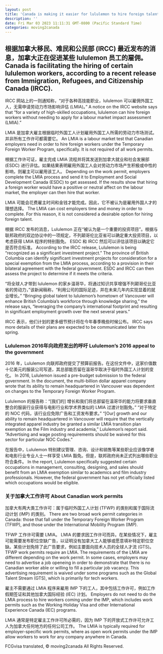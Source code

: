 ```yaml
---
layout: post
title: 'Canada is making it easier for lululemon to hire foreign talent'
description: ''
date: Fri Mar 03 2023 11:11:31 GMT-0800 (Pacific Standard Time)
categories: moving2canada
---
```


## 根据加拿大移民、难民和公民部 (IRCC) 最近发布的消息，加拿大正在促进某些 lululemon 员工的雇佣。	Canada is facilitating the hiring of certain lululemon workers, according to a recent release from Immigration, Refugees, and Citizenship Canada (IRCC).
	
IRCC 网站上的一则通知称，“对于各种高技能职业，lululemon 可以雇佣外国工人，无需申请劳动力市场影响评估 (LMIA)。”	A notice on the IRCC website says that “for a variety of high-skilled occupations, lululemon can hire foreign workers without needing to apply for a labour market impact assessment (LMIA).”
	
LMIA 是加拿大雇主根据临时外国工人计划雇用外国工人所需的劳动力市场测试。并非所有工作许可都需要它。	An LMIA is a labour market test that Canadian employers need in order to hire foreign workers under the Temporary Foreign Worker Program, specifically. It is not required of all work permits.
	
根据工作许可证，雇主完成 LMIA 流程并将其发送到加拿大就业和社会发展部 (ESDC) 进行评估。如果结果表明雇用外国工人会对劳动力市场产生积极或中性的影响，则雇主可以雇用该工人。	Depending on the work permit, employers complete the LMIA process and send it to Employment and Social Development Canada (ESDC) to get assessed. If the results show that hiring a foreign worker would have a positive or neutral affect on the labour market, the employer can then hire that worker.
	
LMIA 可能会花费雇主时间和金钱才能完成。因此，它不被认为是雇用外国人才的理想选择。	The LMIA can cost employers time and money in order to complete. For this reason, it is not considered a desirable option for hiring foreign talent.
	
根据 IRCC 发布的消息，Lululemon 正在“被认为是一个重要的投资项目”。根据与联邦政府的双边协议中的一项规定，不列颠哥伦比亚省可以确定重大投资项目，以考虑获得 LMIA 程序的特别豁免。 ESDC 和 IRCC 然后可以评估该项目以确定它是否符合标准。	According to the IRCC release, Lululemon is being “recognized as a significant investment project.” The province of British Columbia can identify significant investment projects for consideration for a special exemption from the LMIA process, according to a provision in their bilateral agreement with the federal government. ESDC and IRCC can then assess the project to determine if it meets the criteria.
	
“将全球人才带到 lululemon 的家乡温哥华，将通过知识共享增强不列颠哥伦比亚省的劳动力，”该新闻稿称，“利用公司的国际足迹，并在未来几年内实现显着的就业增长。”	“Bringing global talent to lululemon’s hometown of Vancouver will enhance British Columbia’s workforce through knowledge sharing,” the release says, “leveraging the company’s international footprint and resulting in significant employment growth over the next several years.”
	
IRCC 表示，他们计划的更多细节预计将在今年春季晚些时候公布。	IRCC says more details of their plans are expected to be communicated later this spring.
	
### Lululemon 2016年向政府发出的呼吁	Lululemon’s 2016 appeal to the government
	
2016 年，Lululemon 向联邦政府提交了预算前报告。在这份文件中，这家价值数十亿美元的服装公司写道，其总部能否留在温哥华取决于临时外国工人计划的变化。	In 2016, Lululemon issued a pre-budget submission to the federal government. In the document, the multi-billion dollar apparel company wrote that its ability to remain headquartered in Vancouver was dependent on changes to the Temporary Foreign Worker Program.
	
Lululemon 的报告称：“[我们的] 增长和我们将总部留在温哥华的能力将要求垂直整合的服装行业获得与电影行业和学术界类似的 LMIA 过渡计划豁免。” “对于特定的 NOC 代码，该行业应免除广告和工资发布要求。”	“\[Our\] growth and our ability to remain headquartered in Vancouver will require that the vertically integrated apparel industry be granted a similar LMIA transition plan exemption as the Film industry and academia,” Lululemon’s report said. “Advertising and wage posting requirements should be waived for this sector for particular NOC Codes.”
	
在报告中，Lululemon 特别建议管理、咨询、设计和销售等某些职业应该像学者和电影行业专业人士一样享受 LMIA 豁免。但是，联邦政府尚未正式列出哪些职业符合条件。	In the report, Lululemon specifically suggested certain occupations in management, consulting, designing, and sales should benefit from an LMIA exemption similar to academics and film industry professionals. However, the federal government has not yet officially listed which occupations would be eligible.
	
### 关于加拿大工作许可	About Canadian work permits
	
加拿大有两大类工作许可：属于临时外国工人计划 (TFWP) 的类别和属于国际流动计划 (IMP) 的类别。	There are two broad work permit categories in Canada: those that fall under the Temporary Foreign Worker Program (TFWP), and those under the International Mobility Program (IMP).
	
TFWP 工作许可需要 LMIA。 LMIA 的要求因工作许可而异。在某些情况下，雇主可能需要发布职位空缺广告，以证明没有加拿大工人能够或愿意填补特定职位空缺。某些计划免除了此广告要求，例如主要面向技术人员的全球人才流 (GTS)。	TFWP work permits require an LMIA. The requirements of the LMIA are different depending on the work permit. In some cases, employers may need to advertise a job openeing in order to demonstrate that there is no Canadian worker able or willing to fill a particular job vacancy. This advertising requirement is waived under some programs such as the Global Talent Stream (GTS), which is primarily for tech workers.
	
雇主不需要通过 LMIA 程序来雇用 IMP 下的工人，其中包括工作许可，例如工作假期签证和其他加拿大国际经验 (IEC) 计划。	Employers do not need to do the LMIA process to hire workers coming under the IMP, which includes work permits such as the Working Holiday Visa and other International Experience Canada (IEC) programs.
	
LMIA 通常是特定雇主工作许可所必需的，因为 IMP 下的开放式工作许可允许工人为加拿大任何地方的任何公司工作。	The LMIA is typically required for employer-specific work permits, where as open work permits under the IMP allow workers to work for any company anywhere in Canada.
	

FCGvisa translated, © moving2canada All Rights Reserved.
